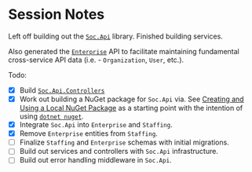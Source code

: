 # Session Notes

Left off building out the [`Soc.Api`](./src/lib/Soc.Api/) library. Finished building services.

Also generated the [`Enterprise`](./src/enterprise) API to facilitate maintaining fundamental cross-service API data (i.e. - `Organization`, `User`, etc.).

Todo:

- [x] Build [`Soc.Api.Controllers`](./src/lib/Soc.Api/Controllers/)
- [x] Work out building a NuGet package for `Soc.Api` via. See [Creating and Using a Local NuGet Package](https://spin.atomicobject.com/2021/01/05/local-nuget-package/) as a starting point with the intention of using [`dotnet nuget`](https://learn.microsoft.com/en-us/nuget/reference/dotnet-commands).
- [x] Integrate `Soc.Api` into `Enterprise` and `Staffing`.
- [x] Remove `Enterprise` entities from `Staffing`.
- [ ] Finalize `Staffing` and `Enterprise` schemas with initial migrations.
- [ ] Build out services and controllers with `Soc.Api` infrastructure.
- [ ] Build out error handling middleware in `Soc.Api`.